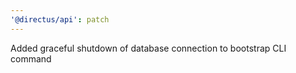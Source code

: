 ```yaml
---
'@directus/api': patch
---
```


Added graceful shutdown of database connection to bootstrap CLI command
